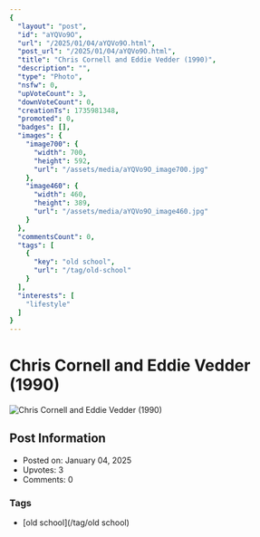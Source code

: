 ```yaml
---
{
  "layout": "post",
  "id": "aYQVo9O",
  "url": "/2025/01/04/aYQVo9O.html",
  "post_url": "/2025/01/04/aYQVo9O.html",
  "title": "Chris Cornell and Eddie Vedder (1990)",
  "description": "",
  "type": "Photo",
  "nsfw": 0,
  "upVoteCount": 3,
  "downVoteCount": 0,
  "creationTs": 1735981348,
  "promoted": 0,
  "badges": [],
  "images": {
    "image700": {
      "width": 700,
      "height": 592,
      "url": "/assets/media/aYQVo9O_image700.jpg"
    },
    "image460": {
      "width": 460,
      "height": 389,
      "url": "/assets/media/aYQVo9O_image460.jpg"
    }
  },
  "commentsCount": 0,
  "tags": [
    {
      "key": "old school",
      "url": "/tag/old-school"
    }
  ],
  "interests": [
    "lifestyle"
  ]
}
---
```


# Chris Cornell and Eddie Vedder (1990)

![Chris Cornell and Eddie Vedder (1990)](/assets/media/aYQVo9O_image700.jpg)

## Post Information

- Posted on: January 04, 2025
- Upvotes: 3
- Comments: 0

### Tags

- [old school](/tag/old school)
